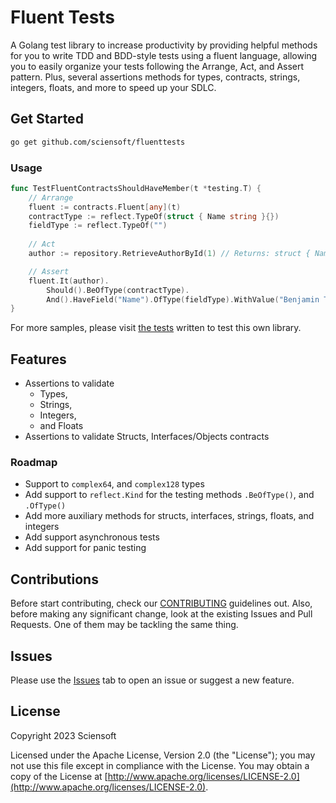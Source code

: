 # Fluent Tests

A Golang test library to increase productivity by providing helpful methods for you to write TDD and BDD-style tests using a fluent language, allowing you to easily organize your tests following the Arrange, Act, and Assert pattern. Plus, several assertions methods for types, contracts, strings, integers, floats, and more to speed up your SDLC.

## Get Started

```bash
go get github.com/sciensoft/fluenttests
```

### Usage

```go
func TestFluentContractsShouldHaveMember(t *testing.T) {
    // Arrange
    fluent := contracts.Fluent[any](t)
    contractType := reflect.TypeOf(struct { Name string }{})
    fieldType := reflect.TypeOf("")
    
    // Act
    author := repository.RetrieveAuthorById(1) // Returns: struct { Name string }{}

    // Assert
    fluent.It(author).
        Should().BeOfType(contractType).
        And().HaveField("Name").OfType(fieldType).WithValue("Benjamin Treynor")
}
```

For more samples, please visit [the tests] written to test this own library.

## Features

- Assertions to validate
  - Types,
  - Strings,
  - Integers,
  - and Floats
- Assertions to validate Structs, Interfaces/Objects contracts

### Roadmap

- Support to `complex64`, and `complex128` types
- Add support to `reflect.Kind` for the testing methods `.BeOfType()`, and `.OfType()`
- Add more auxiliary methods for structs, interfaces, strings, floats, and integers
- Add support asynchronous tests
- Add support for panic testing

## Contributions

Before start contributing, check our [CONTRIBUTING] guidelines out. Also, before making any significant change, look at the existing Issues and Pull Requests. One of them may be tackling the same thing.

## Issues

Please use the [Issues] tab to open an issue or suggest a new feature.

## License

Copyright 2023 Sciensoft

Licensed under the Apache License, Version 2.0 (the "License");
you may not use this file except in compliance with the License.
You may obtain a copy of the License at [http://www.apache.org/licenses/LICENSE-2.0](http://www.apache.org/licenses/LICENSE-2.0).

[CONTRIBUTING]: ./CONTRIBUTING.md
[Issues]: ./../../../issues
[the tests]: ./test

